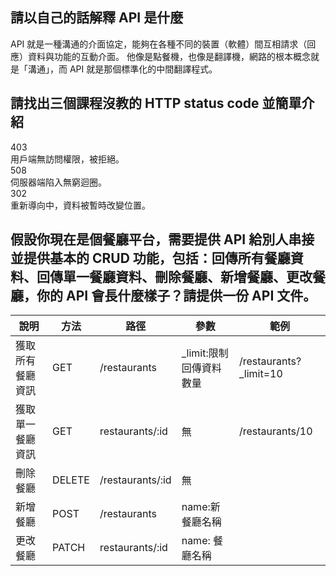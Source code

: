 ## 請以自己的話解釋 API 是什麼

API 就是一種溝通的介面協定，能夠在各種不同的裝置（軟體）間互相請求（回應）資料與功能的互動介面。
他像是點餐機，也像是翻譯機，網路的根本概念就是「溝通」，而 API 就是那個標準化的中間翻譯程式。

## 請找出三個課程沒教的 HTTP status code 並簡單介紹
403   
用戶端無訪問權限，被拒絕。  
508  
伺服器端陷入無窮迴圈。  
302   
重新導向中，資料被暫時改變位置。  

## 假設你現在是個餐廳平台，需要提供 API 給別人串接並提供基本的 CRUD 功能，包括：回傳所有餐廳資料、回傳單一餐廳資料、刪除餐廳、新增餐廳、更改餐廳，你的 API 會長什麼樣子？請提供一份 API 文件。

| 說明 | 方法 | 路徑 | 參數 | 範例 |
|-----|------|------|-----|------|
| 獲取所有餐廳資訊 | GET | /restaurants | _limit:限制回傳資料數量 | /restaurants?_limit=10 |
| 獲取單一餐廳資訊 | GET | restaurants/:id | 無 | /restaurants/10 |
| 刪除餐廳 | DELETE | /restaurants/:id | 無 |  |
| 新增餐廳 | POST | /restaurants | name:新餐廳名稱 | |
| 更改餐廳 | PATCH | restaurants/:id | name: 餐廳名稱 |  |
